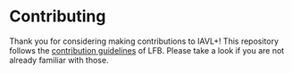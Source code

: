 # Contributing

Thank you for considering making contributions to IAVL+! 
This repository follows the [contribution guidelines] of LFB. 
Please take a look if you are not already familiar with those.

[contribution guidelines]: https://github.com/line/lfb/blob/main/CONTRIBUTING.md
